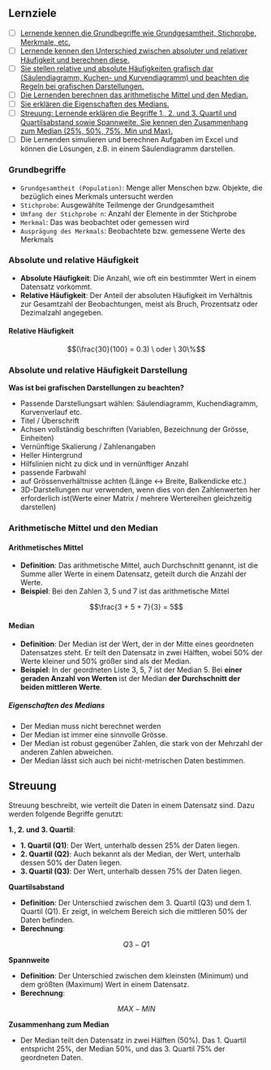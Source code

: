 ## Lernziele
- [ ] [Lernende kennen die Grundbegriffe wie Grundgesamtheit, Stichprobe, Merkmale,  etc.](#Grundbegriffe)
- [ ] [Lernende kennen den Unterschied zwischen absoluter und relativer Häufigkeit und berechnen diese.](<#Absolute und relative Häufigkeit>)
- [ ] [Sie stellen relative und absolute Häufigkeiten grafisch dar (Säulendiagramm, Kuchen- und Kurvendiagramm) und beachten die Regeln bei grafischen Darstellungen.](<#Absolute und relative Häufigkeit Darstellung>)
- [ ] [Die Lernenden berechnen das arithmetische Mittel und den Median.](<#Arithmetische Mittel und den Median>)
- [ ] [Sie erklären die Eigenschaften des Medians.](<#Eigenschaften des Medians>)
- [ ] [Streuung: Lernende erklären die Begriffe 1., 2. und 3. Quartil und Quartilsabstand sowie Spannweite. Sie kennen den Zusammenhang zum Median (25%, 50%, 75%, Min und Max).](#Streuung)
- [ ] Die Lernenden simulieren und berechnen Aufgaben im Excel und können die Lösungen, z.B. in einem Säulendiagramm darstellen.

### Grundbegriffe

- `Grundgesamtheit (Population)`: Menge aller Menschen bzw. Objekte, die bezüglich eines Merkmals untersucht werden
- `Stichprobe`: Ausgewählte Teilmenge der Grundgesamtheit
- `Umfang der Stichprobe n`: Anzahl der Elemente in der Stichprobe
- `Merkmal`: Das was beobachtet oder gemessen wird
- `Ausprägung des Merkmals`: Beobachtete bzw. gemessene Werte des Merkmals

### Absolute und relative Häufigkeit

- **Absolute Häufigkeit**: Die Anzahl, wie oft ein bestimmter Wert in einem Datensatz vorkommt.
- **Relative Häufigkeit**: Der Anteil der absoluten Häufigkeit im Verhältnis zur Gesamtzahl der Beobachtungen, meist als Bruch, Prozentsatz oder Dezimalzahl angegeben.

#### Relative Häufigkeit

$$(\frac{30}{100} = 0.3) \ oder \ 30\%$$



### Absolute und relative Häufigkeit Darstellung

**Was ist bei grafischen Darstellungen zu beachten?**

- Passende Darstellungsart wählen: Säulendiagramm, Kuchendiagramm, Kurvenverlauf etc.
- Titel / Überschrift
- Achsen vollständig beschriften (Variablen, Bezeichnung der Grösse, Einheiten)
- Vernünftige Skalierung / Zahlenangaben
- Heller Hintergrund
- Hilfslinien nicht zu dick und in vernünftiger Anzahl
- passende Farbwahl
- auf Grössenverhältnisse achten (Länge ↔ Breite, Balkendicke etc.)
- 3D-Darstellungen nur verwenden, wenn dies von den Zahlenwerten her erforderlich ist(Werte einer Matrix / mehrere Wertereihen gleichzeitig darstellen)

### Arithmetische Mittel und den Median

#### Arithmetisches Mittel
- **Definition**: Das arithmetische Mittel, auch Durchschnitt genannt, ist die Summe aller Werte in einem Datensatz, geteilt durch die Anzahl der Werte.
- **Beispiel**: Bei den Zahlen 3, 5 und 7 ist das arithmetische Mittel 

$$\frac{3 + 5 + 7}{3} = 5$$
#### Median
- **Definition**: Der Median ist der Wert, der in der Mitte eines geordneten Datensatzes steht. Er teilt den Datensatz in zwei Hälften, wobei 50% der Werte kleiner und 50% größer sind als der Median.
- **Beispiel**: In der geordneten Liste 3, 5, 7 ist der Median 5. Bei **einer geraden Anzahl von Werten** ist der Median **der Durchschnitt der beiden mittleren Werte**.

##### Eigenschaften des Medians
- Der Median muss nicht berechnet werden
- Der Median ist immer eine sinnvolle Grösse.
- Der Median ist robust gegenüber Zahlen, die stark von der Mehrzahl der anderen Zahlen abweichen.
- Der Median lässt sich auch bei nicht-metrischen Daten bestimmen.


## Streuung

Streuung beschreibt, wie verteilt die Daten in einem Datensatz sind. Dazu werden folgende Begriffe genutzt:

**1., 2. und 3. Quartil**:
- **1. Quartil (Q1)**: Der Wert, unterhalb dessen 25% der Daten liegen.
- **2. Quartil (Q2)**: Auch bekannt als der Median, der Wert, unterhalb dessen 50% der Daten liegen.
- **3. Quartil (Q3)**: Der Wert, unterhalb dessen 75% der Daten liegen.

**Quartilsabstand**
- **Definition**: Der Unterschied zwischen dem 3. Quartil (Q3) und dem 1. Quartil (Q1). Er zeigt, in welchem Bereich sich die mittleren 50% der Daten befinden.
- **Berechnung**: 

$$Q3 - Q1$$

**Spannweite**
- **Definition**: Der Unterschied zwischen dem kleinsten (Minimum) und dem größten (Maximum) Wert in einem Datensatz.
- **Berechnung**: 

$$MAX - MIN$$

**Zusammenhang zum Median**
- Der Median teilt den Datensatz in zwei Hälften (50%). Das 1. Quartil entspricht 25%, der Median 50%, und das 3. Quartil 75% der geordneten Daten.